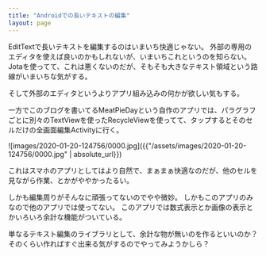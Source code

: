 ```yaml
---
title: "Androidでの長いテキストの編集"
layout: page	
---
```


EditTextで長いテキストを編集するのはいまいち快適じゃない。
外部の専用のエディタを使えば良いのかもしれないが、いまいちこれというのを知らない。
Jotaを使ってて、これは悪くないのだが、そもそも大きなテキスト領域という路線がいまいちな気がする。

そして外部のエディタというよりアプリ組み込みの何かが欲しい気もする。

一方でこのブログを書いてるMeatPieDayという自作のアプリでは、パラグラフごとに別々のTextViewを使ったRecycleViewを使ってて、タップするとそのセルだけの全画面編集Activityに行く。

![images/2020-01-20-124756/0000.jpg]({{"/assets/images/2020-01-20-124756/0000.jpg" | absolute_url}})

これはスマホのアプリとしてはより自然で、まぁまぁ快適なのだが、他のセルを見ながら作業、とかがややかったるい。

しかも編集周りがそんなに頑張ってないのでやや微妙。
しかもこのアプリのみなので他のアプリでは使ってない。
このアプリでは数式表示とか画像の表示とかいろいろ余計な機能がついている。

単なるテキスト編集のライブラリとして、余計な物が無いのを作るといいのか？
そのくらい作ればすぐ出来る気がするのでやってみようかしら？

